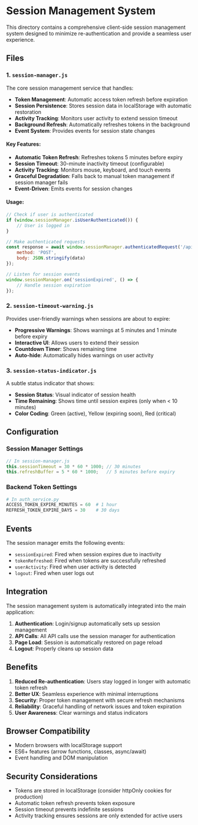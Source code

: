 # Session Management System

This directory contains a comprehensive client-side session management system designed to minimize re-authentication and provide a seamless user experience.

## Files

### 1. `session-manager.js`
The core session management service that handles:
- **Token Management**: Automatic access token refresh before expiration
- **Session Persistence**: Stores session data in localStorage with automatic restoration
- **Activity Tracking**: Monitors user activity to extend session timeout
- **Background Refresh**: Automatically refreshes tokens in the background
- **Event System**: Provides events for session state changes

#### Key Features:
- **Automatic Token Refresh**: Refreshes tokens 5 minutes before expiry
- **Session Timeout**: 30-minute inactivity timeout (configurable)
- **Activity Tracking**: Monitors mouse, keyboard, and touch events
- **Graceful Degradation**: Falls back to manual token management if session manager fails
- **Event-Driven**: Emits events for session changes

#### Usage:
```javascript
// Check if user is authenticated
if (window.sessionManager.isUserAuthenticated()) {
    // User is logged in
}

// Make authenticated requests
const response = await window.sessionManager.authenticatedRequest('/api/endpoint', {
    method: 'POST',
    body: JSON.stringify(data)
});

// Listen for session events
window.sessionManager.on('sessionExpired', () => {
    // Handle session expiration
});
```

### 2. `session-timeout-warning.js`
Provides user-friendly warnings when sessions are about to expire:
- **Progressive Warnings**: Shows warnings at 5 minutes and 1 minute before expiry
- **Interactive UI**: Allows users to extend their session
- **Countdown Timer**: Shows remaining time
- **Auto-hide**: Automatically hides warnings on user activity

### 3. `session-status-indicator.js`
A subtle status indicator that shows:
- **Session Status**: Visual indicator of session health
- **Time Remaining**: Shows time until session expires (only when < 10 minutes)
- **Color Coding**: Green (active), Yellow (expiring soon), Red (critical)

## Configuration

### Session Manager Settings
```javascript
// In session-manager.js
this.sessionTimeout = 30 * 60 * 1000; // 30 minutes
this.refreshBuffer = 5 * 60 * 1000;   // 5 minutes before expiry
```

### Backend Token Settings
```python
# In auth_service.py
ACCESS_TOKEN_EXPIRE_MINUTES = 60  # 1 hour
REFRESH_TOKEN_EXPIRE_DAYS = 30    # 30 days
```

## Events

The session manager emits the following events:

- `sessionExpired`: Fired when session expires due to inactivity
- `tokenRefreshed`: Fired when tokens are successfully refreshed
- `userActivity`: Fired when user activity is detected
- `logout`: Fired when user logs out

## Integration

The session management system is automatically integrated into the main application:

1. **Authentication**: Login/signup automatically sets up session management
2. **API Calls**: All API calls use the session manager for authentication
3. **Page Load**: Session is automatically restored on page reload
4. **Logout**: Properly cleans up session data

## Benefits

1. **Reduced Re-authentication**: Users stay logged in longer with automatic token refresh
2. **Better UX**: Seamless experience with minimal interruptions
3. **Security**: Proper token management with secure refresh mechanisms
4. **Reliability**: Graceful handling of network issues and token expiration
5. **User Awareness**: Clear warnings and status indicators

## Browser Compatibility

- Modern browsers with localStorage support
- ES6+ features (arrow functions, classes, async/await)
- Event handling and DOM manipulation

## Security Considerations

- Tokens are stored in localStorage (consider httpOnly cookies for production)
- Automatic token refresh prevents token exposure
- Session timeout prevents indefinite sessions
- Activity tracking ensures sessions are only extended for active users
